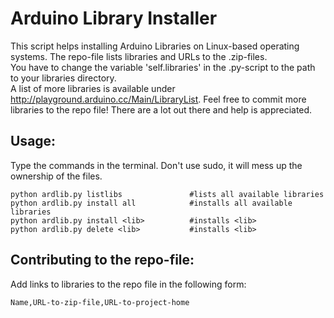 Arduino Library Installer
=========================

This script helps installing Arduino Libraries on Linux-based operating systems. The repo-file lists libraries and URLs to the .zip-files.  
You have to change the variable 'self.libraries' in the .py-script to the path to your libraries directory.  
A list of more libraries is available under http://playground.arduino.cc/Main/LibraryList. Feel free to commit more libraries to the repo file! There are a lot out there and help is appreciated.

Usage:
------

Type the commands in the terminal. Don't use sudo, it will mess up the ownership of the files.  

    python ardlib.py listlibs               #lists all available libraries
    python ardlib.py install all            #installs all available libraries
    python ardlib.py install <lib>          #installs <lib>
    python ardlib.py delete <lib>           #installs <lib>

Contributing to the repo-file:
------------------------------

Add links to libraries to the repo file in the following form:

    Name,URL-to-zip-file,URL-to-project-home
